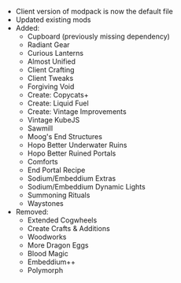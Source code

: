 - Client version of modpack is now the default file
- Updated existing mods
- Added:
  * Cupboard (previously missing dependency)
  * Radiant Gear
  * Curious Lanterns
  * Almost Unified
  * Client Crafting
  * Client Tweaks
  * Forgiving Void
  * Create: Copycats+
  * Create: Liquid Fuel
  * Create: Vintage Improvements
  * Vintage KubeJS
  * Sawmill
  * Moog's End Structures
  * Hopo Better Underwater Ruins
  * Hopo Better Ruined Portals
  * Comforts
  * End Portal Recipe
  * Sodium/Embeddium Extras
  * Sodium/Embeddium Dynamic Lights
  * Summoning Rituals
  * Waystones
- Removed:
  * Extended Cogwheels
  * Create Crafts & Additions
  * Woodworks
  * More Dragon Eggs
  * Blood Magic
  * Embeddium++
  * Polymorph
